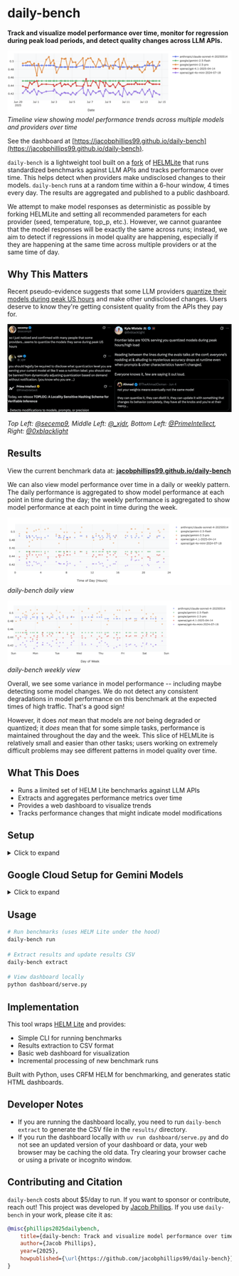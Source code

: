 # daily-bench

**Track and visualize model performance over time, monitor for regression during peak load periods, and detect quality changes across LLM APIs.**

![Daily Bench Timeline View](assets/daily-bench-timeline.png)
*Timeline view showing model performance trends across multiple models and providers over time*


See the dashboard at [https://jacobphillips99.github.io/daily-bench](https://jacobphillips99.github.io/daily-bench).

`daily-bench` is a lightweight tool built on a [fork]() of [HELMLite](https://crfm.stanford.edu/helm/lite/latest/) that runs standardized benchmarks against LLM APIs and tracks performance over time. This helps detect when providers make undisclosed changes to their models. `daily-bench` runs at a random time within a 6-hour window, 4 times every day. The results are aggregated and published to a public dashboard.

We attempt to make model responses as deterministic as possible by forking HELMLite and setting all recommended parameters for each provider (seed, temperature, top_p, etc.). However, we cannot guarantee that the model responses will be exactly the same across runs; instead, we aim to detect if regressions in model quality are happening, especially if they are happening at the same time across multiple providers or at the same time of day.

## Why This Matters

Recent pseudo-evidence suggests that some LLM providers [quantize their models during peak US hours](https://x.com/secemp9/status/1931244386743894194) and make other undisclosed changes. Users deserve to know they're getting consistent quality from the APIs they pay for.

![Tweets about LLM API quality changes](assets/daily_bench_tweets.png)

*Top Left: [@secemp9](https://x.com/secemp9/status/1931244386743894194), Middle Left: [@_xjdr](https://x.com/_xjdr/status/1931068996092334274), Bottom Left: [@PrimeIntellect](https://x.com/PrimeIntellect/status/1884343700245074092), Right: [@0xblacklight](https://x.com/0xblacklight/status/1931098104411103576)*

## Results

View the current benchmark data at: **[jacobphillips99.github.io/daily-bench](https://jacobphillips99.github.io/daily-bench)**

We can also view model performance over time in a daily or weekly pattern. The daily performance is aggregated to show model performance at each point in time during the day; the weekly performance is aggregated to show model performance at each point in time during the week.

![Daily Bench Daily View](assets/daily-bench-daily-view.png)
*daily-bench daily view*

![Daily Bench Weekly View](assets/daily-bench-weekly-view.png)
*daily-bench weekly view*

Overall, we see some variance in model performance -- including maybe detecting some model changes. We do not detect any consistent degradations in model performance on this benchmark at the expected times of high traffic. That's a good sign!

However, it does *not* mean that models are *not* being degraded or quantized; it *does* mean that for some simple tasks, performance is maintained throughout the day and the week. This slice of HELMLite is relatively small and easier than other tasks; users working on extremely difficult problems may see different patterns in model quality over time.


## What This Does

- Runs a limited set of HELM Lite benchmarks against LLM APIs
- Extracts and aggregates performance metrics over time
- Provides a web dashboard to visualize trends
- Tracks performance changes that might indicate model modifications

## Setup
<details>
<summary>Click to expand</summary>

```bash
# install uv
curl -LsSf https://astral.sh/uv/install.sh | sh

# clone repo
git clone https://github.com/jacobphillips99/daily-bench.git
cd daily-bench

# install dependencies
uv sync

# activate uv env
source .venv/bin/activate
# or prepend commands with `uv run`

# Install the package in editable mode (so the CLI is on PATH)
uv pip install -e .
# or
pip install -e .
```
</details>

## Google Cloud Setup for Gemini Models

<details>
<summary>Click to expand</summary>

To use Gemini models via Vertex AI, you need to set up Google Cloud authentication:

### 1. Create a Service Account

```bash
# Set your Google Cloud project ID
export PROJECT_ID="your-project-id"

# Create a service account
gcloud iam service-accounts create daily-bench-sa \
    --description="Service account for daily-bench GitHub Actions" \
    --display-name="Daily Bench Service Account"
```

### 2. Grant Required Permissions

```bash
# Grant Vertex AI permissions
gcloud projects add-iam-policy-binding $PROJECT_ID \
    --member="serviceAccount:daily-bench-sa@$PROJECT_ID.iam.gserviceaccount.com" \
    --role="roles/aiplatform.user"

# Optional: Grant additional permissions if needed
gcloud projects add-iam-policy-binding $PROJECT_ID \
    --member="serviceAccount:daily-bench-sa@$PROJECT_ID.iam.gserviceaccount.com" \
    --role="roles/ml.developer"
```

### 3. Create and Download Service Account Key

```bash
# Create and download the service account key
gcloud iam service-accounts keys create ~/daily-bench-key.json \
    --iam-account=daily-bench-sa@$PROJECT_ID.iam.gserviceaccount.com
```

### 4. Set Up GitHub Secrets

In your GitHub repository settings, add these secrets:

- `GCP_SA_KEY`: The complete contents of the `~/daily-bench-key.json` file
- `GOOGLE_CLOUD_PROJECT`: Your Google Cloud project ID


**Note:** You may also need to enable the Cloud Resource Manager API via the [Google Cloud Console](https://console.cloud.google.com/apis/library/cloudresourcemanager.googleapis.com) if you encounter authentication errors.

**Important Notes:**
- Do NOT use your `~/.config/gcloud/application_default_credentials.json` file - this contains user OAuth credentials, not service account credentials
- The service account key JSON should have `"type": "service_account"` in it
- Keep your service account key secure and never commit it to version control

</details>

## Usage
```bash
# Run benchmarks (uses HELM Lite under the hood)
daily-bench run

# Extract results and update results CSV
daily-bench extract

# View dashboard locally
python dashboard/serve.py
```

## Implementation

This tool wraps [HELM Lite](https://crfm.stanford.edu/helm/lite/latest/) and provides:
- Simple CLI for running benchmarks
- Results extraction to CSV format
- Basic web dashboard for visualization
- Incremental processing of new benchmark runs

Built with Python, uses CRFM HELM for benchmarking, and generates static HTML dashboards.

## Developer Notes
- If you are running the dashboard locally, you need to run `daily-bench extract` to generate the CSV file in the `results/` directory.
- If you run the dashboard locally with `uv run dashboard/serve.py` and do not see an updated version of your dashboard or data, your web browser may be caching the old data. Try clearing your browser cache or using a private or incognito window.

## Contributing and Citation
`daily-bench` costs about $5/day to run. If you want to sponsor or contribute, reach out! This project was developed by [Jacob Phillips](https://jacobdphillips.com/). If you use `daily-bench` in your work, please cite it as:

```bibtex
@misc{phillips2025dailybench,
    title={daily-bench: Track and visualize model performance over time, monitor for regression during peak load periods, and detect quality changes across LLM APIs},
    author={Jacob Phillips},
    year={2025},
    howpublished={\url{https://github.com/jacobphillips99/daily-bench}}
}
```

